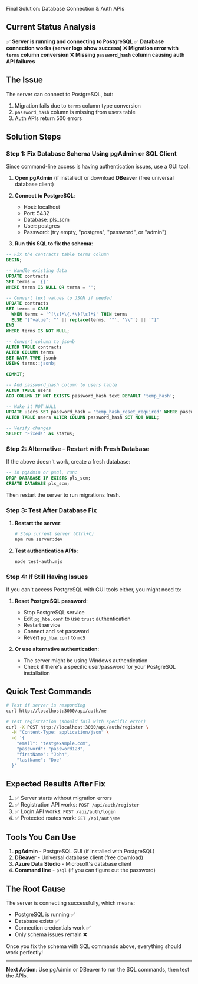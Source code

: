  Final Solution: Database Connection & Auth APIs

## Current Status Analysis
✅ **Server is running and connecting to PostgreSQL**
✅ **Database connection works (server logs show success)**
❌ **Migration error with `terms` column conversion**
❌ **Missing `password_hash` column causing auth API failures**

## The Issue
The server can connect to PostgreSQL, but:
1. Migration fails due to `terms` column type conversion
2. `password_hash` column is missing from users table
3. Auth APIs return 500 errors

## Solution Steps

### Step 1: Fix Database Schema Using pgAdmin or SQL Client

Since command-line access is having authentication issues, use a GUI tool:

1. **Open pgAdmin** (if installed) or download **DBeaver** (free universal database client)
2. **Connect to PostgreSQL**:
   - Host: localhost
   - Port: 5432
   - Database: pls_scm
   - User: postgres
   - Password: (try empty, "postgres", "password", or "admin")

3. **Run this SQL to fix the schema**:
```sql
-- Fix the contracts table terms column
BEGIN;

-- Handle existing data
UPDATE contracts 
SET terms = '{}' 
WHERE terms IS NULL OR terms = '';

-- Convert text values to JSON if needed
UPDATE contracts 
SET terms = CASE 
  WHEN terms ~ '^[\s]*\{.*\}[\s]*$' THEN terms
  ELSE '{"value": "' || replace(terms, '"', '\\"') || '"}'
END
WHERE terms IS NOT NULL;

-- Convert column to jsonb
ALTER TABLE contracts 
ALTER COLUMN terms 
SET DATA TYPE jsonb 
USING terms::jsonb;

COMMIT;

-- Add password_hash column to users table
ALTER TABLE users 
ADD COLUMN IF NOT EXISTS password_hash text DEFAULT 'temp_hash';

-- Make it NOT NULL
UPDATE users SET password_hash = 'temp_hash_reset_required' WHERE password_hash IS NULL;
ALTER TABLE users ALTER COLUMN password_hash SET NOT NULL;

-- Verify changes
SELECT 'Fixed!' as status;
```

### Step 2: Alternative - Restart with Fresh Database

If the above doesn't work, create a fresh database:

```sql
-- In pgAdmin or psql, run:
DROP DATABASE IF EXISTS pls_scm;
CREATE DATABASE pls_scm;
```

Then restart the server to run migrations fresh.

### Step 3: Test After Database Fix

1. **Restart the server**:
   ```bash
   # Stop current server (Ctrl+C)
   npm run server:dev
   ```

2. **Test authentication APIs**:
   ```bash
   node test-auth.mjs
   ```

### Step 4: If Still Having Issues

If you can't access PostgreSQL with GUI tools either, you might need to:

1. **Reset PostgreSQL password**:
   - Stop PostgreSQL service
   - Edit `pg_hba.conf` to use `trust` authentication
   - Restart service
   - Connect and set password
   - Revert `pg_hba.conf` to `md5`

2. **Or use alternative authentication**:
   - The server might be using Windows authentication
   - Check if there's a specific user/password for your PostgreSQL installation

## Quick Test Commands

```bash
# Test if server is responding
curl http://localhost:3000/api/auth/me

# Test registration (should fail with specific error)
curl -X POST http://localhost:3000/api/auth/register \
  -H "Content-Type: application/json" \
  -d '{
    "email": "test@example.com",
    "password": "password123",
    "firstName": "John",
    "lastName": "Doe"
  }'
```

## Expected Results After Fix

1. ✅ Server starts without migration errors
2. ✅ Registration API works: `POST /api/auth/register`
3. ✅ Login API works: `POST /api/auth/login`
4. ✅ Protected routes work: `GET /api/auth/me`

## Tools You Can Use

1. **pgAdmin** - PostgreSQL GUI (if installed with PostgreSQL)
2. **DBeaver** - Universal database client (free download)
3. **Azure Data Studio** - Microsoft's database client
4. **Command line** - `psql` (if you can figure out the password)

## The Root Cause

The server is connecting successfully, which means:
- PostgreSQL is running ✅
- Database exists ✅  
- Connection credentials work ✅
- Only schema issues remain ❌

Once you fix the schema with SQL commands above, everything should work perfectly!

---

**Next Action**: Use pgAdmin or DBeaver to run the SQL commands, then test the APIs.
